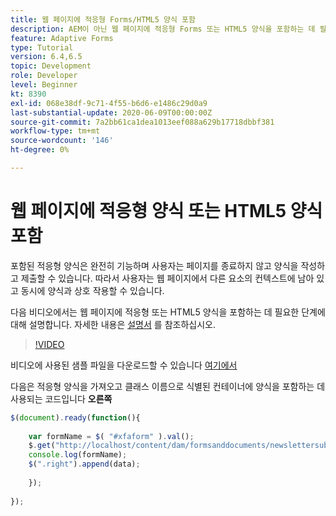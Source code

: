 ```yaml
---
title: 웹 페이지에 적응형 Forms/HTML5 양식 포함
description: AEM이 아닌 웹 페이지에 적응형 Forms 또는 HTML5 양식을 포함하는 데 필요한 구성 단계입니다.
feature: Adaptive Forms
type: Tutorial
version: 6.4,6.5
topic: Development
role: Developer
level: Beginner
kt: 8390
exl-id: 068e38df-9c71-4f55-b6d6-e1486c29d0a9
last-substantial-update: 2020-06-09T00:00:00Z
source-git-commit: 7a2bb61ca1dea1013eef088a629b17718dbbf381
workflow-type: tm+mt
source-wordcount: '146'
ht-degree: 0%

---
```


# 웹 페이지에 적응형 양식 또는 HTML5 양식 포함

포함된 적응형 양식은 완전히 기능하며 사용자는 페이지를 종료하지 않고 양식을 작성하고 제출할 수 있습니다. 따라서 사용자는 웹 페이지에서 다른 요소의 컨텍스트에 남아 있고 동시에 양식과 상호 작용할 수 있습니다.

다음 비디오에서는 웹 페이지에 적응형 또는 HTML5 양식을 포함하는 데 필요한 단계에 대해 설명합니다.
자세한 내용은 [설명서](https://experienceleague.adobe.com/docs/experience-manager-64/forms/adaptive-forms-basic-authoring/embed-adaptive-form-external-web-page.html?lang=en) 를 참조하십시오.
>[!VIDEO](https://video.tv.adobe.com/v/335893?quality=9&learn=on)

비디오에 사용된 샘플 파일을 다운로드할 수 있습니다 [여기에서](assets/embedding-af-web-page.zip)

다음은 적응형 양식을 가져오고 클래스 이름으로 식별된 컨테이너에 양식을 포함하는 데 사용되는 코드입니다 **오른쪽**

```javascript
$(document).ready(function(){
  
    var formName = $( "#xfaform" ).val();
    $.get("http://localhost/content/dam/formsanddocuments/newslettersubscription/jcr:content?wcmmode=disabled", function(data, status){
    console.log(formName);
    $(".right").append(data);
      
    });
  
});
```
